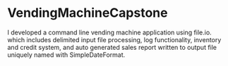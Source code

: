 # VendingMachineCapstone
I developed a command line vending machine application using file.io. which includes delimited input file processing, log functionality, inventory and credit system, and auto generated sales report written to output file uniquely named with SimpleDateFormat.
